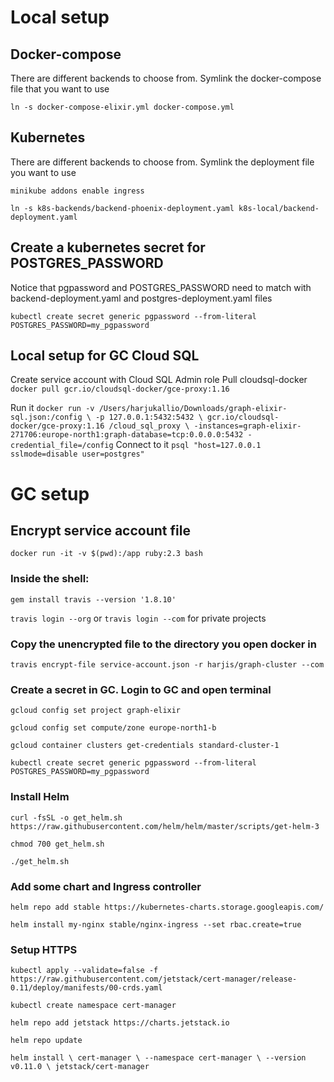 # Local setup

## Docker-compose
There are different backends to choose from. Symlink the docker-compose file that you want to use

`ln -s docker-compose-elixir.yml docker-compose.yml`

## Kubernetes
There are different backends to choose from. Symlink the deployment file you want to use

`minikube addons enable ingress`

`ln -s k8s-backends/backend-phoenix-deployment.yaml k8s-local/backend-deployment.yaml`

## Create a kubernetes secret for POSTGRES_PASSWORD

Notice that pgpassword and POSTGRES_PASSWORD need to match with backend-deployment.yaml 
and postgres-deployment.yaml files

`kubectl create secret generic pgpassword --from-literal POSTGRES_PASSWORD=my_pgpassword`

## Local setup for GC Cloud SQL

Create service account with Cloud SQL Admin role
Pull cloudsql-docker
`docker pull gcr.io/cloudsql-docker/gce-proxy:1.16`

Run it
`docker run -v /Users/harjukallio/Downloads/graph-elixir-sql.json:/config \
   -p 127.0.0.1:5432:5432 \
   gcr.io/cloudsql-docker/gce-proxy:1.16 /cloud_sql_proxy \
   -instances=graph-elixir-271706:europe-north1:graph-database=tcp:0.0.0.0:5432 -credential_file=/config`
Connect to it
`psql "host=127.0.0.1 sslmode=disable user=postgres"`

# GC setup

## Encrypt service account file

`docker run -it -v $(pwd):/app ruby:2.3 bash`

### Inside the shell:

`gem install travis --version '1.8.10'`

`travis login --org` or `travis login --com` for private projects

### Copy the unencrypted file to the directory you open docker in

`travis encrypt-file service-account.json -r harjis/graph-cluster --com`

### Create a secret in GC. Login to GC and open terminal

`gcloud config set project graph-elixir`

`gcloud config set compute/zone europe-north1-b`

`gcloud container clusters get-credentials standard-cluster-1`

`kubectl create secret generic pgpassword --from-literal POSTGRES_PASSWORD=my_pgpassword`


### Install Helm

`curl -fsSL -o get_helm.sh https://raw.githubusercontent.com/helm/helm/master/scripts/get-helm-3`

`chmod 700 get_helm.sh`

`./get_helm.sh`

### Add some chart and Ingress controller
`helm repo add stable https://kubernetes-charts.storage.googleapis.com/`

`helm install my-nginx stable/nginx-ingress --set rbac.create=true`

### Setup HTTPS

`kubectl apply --validate=false -f https://raw.githubusercontent.com/jetstack/cert-manager/release-0.11/deploy/manifests/00-crds.yaml`

`kubectl create namespace cert-manager`

`helm repo add jetstack https://charts.jetstack.io`

`helm repo update`

`helm install \
cert-manager \
--namespace cert-manager \
--version v0.11.0 \
jetstack/cert-manager`
